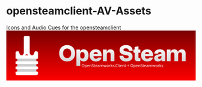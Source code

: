 # opensteamclient-AV-Assets
Icons and Audio Cues for the opensteamclient
<img src="https://github.com/nPHYN1T3/opensteamclient-AV-Assets/blob/main/visuals/doc-header-1024x273.png">
